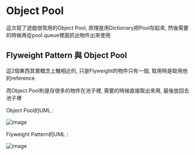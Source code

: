 Object Pool
=====

這次寫了遊戲很常用的Object Pool, 原理是用Dictionary把Pool存起來, 然後需要的時候再從pool.queue裡面抓出物件出來使用

## Flyweight Pattern 與 Object Pool

這2個東西其實概念上鰻相近的, 只是Flyweight的物件只有一個, 取用時是取用他的reference

而Object Pool則是存很多的物件在池子裡, 需要的時候直接取出來用, 最後放回去池子裡

Object Pool的UML : 

![image](https://media.geeksforgeeks.org/wp-content/uploads/uml-pool-design.jpg)

Flyweight Pattern的UML : 

![image](https://www.dofactory.com/img/diagrams/net/flyweight.gif)
